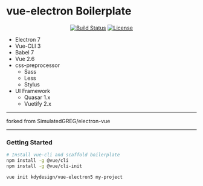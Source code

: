 # vue-electron Boilerplate
<p align="center">
  <a href="https://circleci.com/gh/kdydesign/vue-electron/tree/master"><img src="https://img.shields.io/circleci/project/github/kdydesign/vue-electron/master.svg" alt="Build Status"></a>
  <a href="#"><img src="https://img.shields.io/github/license/kdydesign/vue-electron5" alt="License"></a>
  </p>

- Electron 7
- Vue-CLI 3
- Babel 7
- Vue 2.6
- css-preprocessor
  - Sass
  - Less
  - Stylus 
- UI Framework
  - Quasar 1.x
  - Vuetify 2.x

- - - 
forked from SimulatedGREG/electron-vue
- - - 

### Getting Started

```bash
# Install vue-cli and scaffold boilerplate
npm install -g @vue/cli
npm install -g @vue/cli-init

vue init kdydesign/vue-electron5 my-project
```
